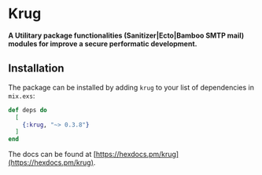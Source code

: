 # Krug

**A Utilitary package functionalities (Sanitizer|Ecto|Bamboo SMTP mail) 
modules for improve a secure performatic development.**

## Installation

The package can be installed by adding `krug` to your list of dependencies in `mix.exs`:

```elixir
def deps do
  [
    {:krug, "~> 0.3.8"}
  ]
end
```

The docs can be found at [https://hexdocs.pm/krug](https://hexdocs.pm/krug).

